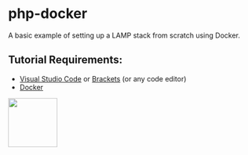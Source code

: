 # php-docker

A basic example of setting up a LAMP stack from scratch using Docker. 

## Tutorial Requirements:

* [Visual Studio Code](https://code.visualstudio.com/) or [Brackets](http://brackets.io/) (or any code editor)
* [Docker](https://www.docker.com/)

<a href="https://codeadam.ca">
<img src="https://codeadam.ca/images/code-block.png" width="100">
</a>
